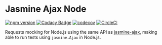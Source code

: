 # Jasmine Ajax Node

[![npm version](https://badge.fury.io/js/jasmine-ajax-node.svg)](https://badge.fury.io/js/jasmine-ajax-node)
[![Codacy Badge](https://app.codacy.com/project/badge/Grade/556b9bdd43744685a85f92e628839345)](https://www.codacy.com/gh/roddolf/jasmine-ajax-node/dashboard?utm_source=github.com&amp;utm_medium=referral&amp;utm_content=roddolf/jasmine-ajax-node&amp;utm_campaign=Badge_Grade)
[![codecov](https://codecov.io/gh/roddolf/jasmine-ajax-node/branch/master/graph/badge.svg)](https://codecov.io/gh/roddolf/jasmine-ajax-node)
[![CircleCI](https://circleci.com/gh/roddolf/jasmine-ajax-node/tree/master.svg?style=svg)](https://circleci.com/gh/roddolf/jasmine-ajax-node/tree/master)

Requests mocking for Node.js using the same API as [jasmine-ajax](https://github.com/jasmine/jasmine-ajax),
making able to run tests using `jasmine.Ajax` in Node.js.

